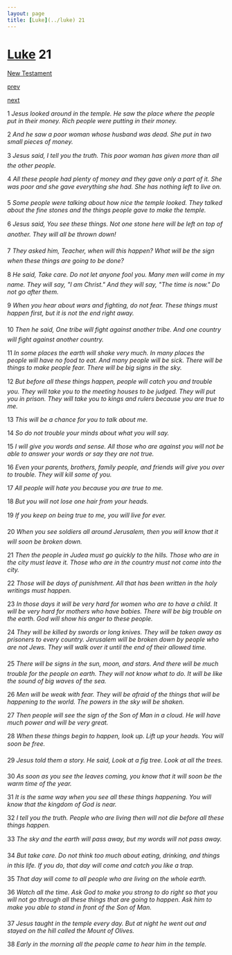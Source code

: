 ```yaml
---
layout: page
title: [Luke](../luke) 21
---
```


# [Luke](../luke) 21

[New Testament](/new-testament)


[prev](luke-20.html)


[next](luke-22.html)

1 _Jesus looked around in the temple. He saw the place where the people put in their money. Rich people were putting in their money._

2 _And he saw a poor woman whose husband was dead. She put in two small pieces of money._

3 _Jesus said, I tell you the truth. This poor woman has given more than all the other people._

4 _All these people had plenty of money and they gave only a part of it. She was poor and she gave everything she had. She has nothing left to live on._

5 _Some people were talking about how nice the temple looked. They talked about the fine stones and the things people gave to make the temple._

6 _Jesus said, You see these things. Not one stone here will be left on top of another. They will all be thrown down!_

7 _They asked him, Teacher, when will this happen? What will be the sign when these things are going to be done?_

8 _He said, Take care. Do not let anyone fool you. Many men will come in my name. They will say, "I am Christ." And they will say, "The time is now." Do not go after them._

9 _When you hear about wars and fighting, do not fear. These things must happen first, but it is not the end right away._

10 _Then he said, One tribe will fight against another tribe. And one country will fight against another country._

11 _In some places the earth will shake very much. In many places the people will have no food to eat. And many people will be sick. There will be things to make people fear.  There will be big signs in the sky._

12 _But before all these things happen, people will catch you and trouble you. They will take you to the meeting houses to be judged. They will put you in prison. They will take you to kings and rulers because you are true to me._

13 _This will be a chance for you to talk about me._

14 _So do not trouble your minds about what you will say._

15 _I will give you words and sense. All those who are against you will not be able to answer your words or say they are not true._

16 _Even your parents, brothers, family people, and friends will give you over to trouble.  They will kill some of you._

17 _All people will hate you because you are true to me._

18 _But you will not lose one hair from your heads._

19 _If you keep on being true to me, you will live for ever._

20 _When you see soldiers all around Jerusalem, then you will know that it will soon be broken down._

21 _Then the people in Judea must go quickly to the hills. Those who are in the city must leave it. Those who are in the country must not come into the city._

22 _Those will be days of punishment. All that has been written in the holy writings must happen._

23 _In those days it will be very hard for women who are to have a child. It will be very hard for mothers who have babies. There will be big trouble on the earth. God will show his anger to these people._

24 _They will be killed by swords or long knives. They will be taken away as prisoners to every country. Jerusalem will be broken down by people who are not Jews. They will walk over it until the end of their allowed time._

25 _There will be signs in the sun, moon, and stars. And there will be much trouble for the people on earth. They will not know what to do. It will be like the sound of big waves of the sea._

26 _Men will be weak with fear. They will be afraid of the things that will be happening to the world. The powers in the sky will be shaken._

27 _Then people will see the sign of the Son of Man in a cloud. He will have much power and will be very great._

28 _When these things begin to happen, look up. Lift up your heads. You will soon be free._

29 _Jesus told them a story. He said, Look at a fig tree. Look at all the trees._

30 _As soon as you see the leaves coming, you know that it will soon be the warm time of the year._

31 _It is the same way when you see all these things happening. You will know that the kingdom of God is near._

32 _I tell you the truth. People who are living then will not die before all these things happen._

33 _The sky and the earth will pass away, but my words will not pass away._

34 _But take care. Do not think too much about eating, drinking, and things in this life. If you do, that day will come and catch you like a trap._

35 _That day will come to all people who are living on the whole earth._

36 _Watch all the time. Ask God to make you strong to do right so that you will not go through all these things that are going to happen. Ask him to make you able to stand in front of the Son of Man._

37 _Jesus taught in the temple every day. But at night he went out and stayed on the hill called the Mount of Olives._

38 _Early in the morning all the people came to hear him in the temple._

